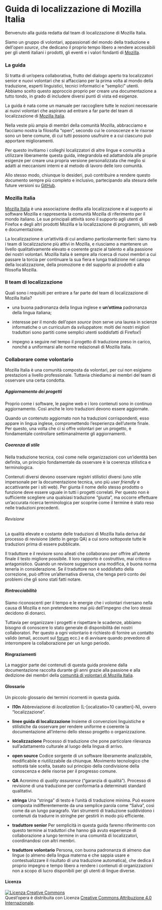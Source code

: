 # Guida di localizzazione di Mozilla Italia

Benvenuto alla guida redatta dal team di localizzazione di Mozilla Italia.
  
Siamo un gruppo di volontari, appassionati del mondo della traduzione e dell’*open source*, che dedicano il proprio tempo libero a rendere accessibili per gli utenti italiani i prodotti, gli eventi e i valori fondanti di [Mozilla](https://www.mozilla.org).

### La guida

Si tratta di un’opera collaborativa, frutto del dialogo aperto tra localizzatori senior e nuovi volontari che si affacciano per la prima volta  al mondo della traduzione, esperti linguistici, tecnici informatici e “semplici” utenti. 
Abbiamo scelto questo approccio proprio per creare una documentazione a tutto tondo, in grado di includere diversi punti di vista ed esigenze.

La guida è nata come un manuale per raccogliere tutte le nozioni necessarie ai nuovi volontari che aspirano ad entrare a far parte del team di localizzazione di [Mozilla Italia](https://www.mozillaitalia.org).

Nella veste più ampia di membri della comunità Mozilla, abbracciamo e facciamo nostra la filosofia “open”, secondo cui le conoscenze e le risorse sono un bene comune, di cui tutti possono usufruire e a cui ciascuno può apportare miglioramenti.

Per questo invitiamo i colleghi localizzatori di altre lingue e comunità a utilizzare liberamente questa guida, integrandola ed adattandola alle proprie esigenze per creare una propria versione personalizzata che meglio si adatti ai meccanismi interni e al metodo di lavoro delle loro comunità.

Allo stesso modo, chiunque lo desideri, può contribuire a rendere questo documento sempre più completo e inclusivo, partecipando alla stesura delle future versioni su [GitHub](https://github.com/kitsunenosaraT/Mozilla-Italia-l10n-guide/).


### Mozilla Italia

[Mozilla Italia](https://www.mozillaitalia.org) è una associazione dedita alla localizzazione e al supporto ai software Mozilla e rappresenta la comunità Mozilla di riferimento per il mondo italiano.
Le sue principali attività sono il supporto agli utenti di Firefox e degli altri prodotti Mozilla e la localizzazione di programmi, siti web e documentazione.

La localizzazione è un’attività di cui andiamo particolarmente fieri: siamo tra i team di localizzazione più attivi in Mozilla, e riusciamo a mantenere un livello qualitativamente elevato e coerente grazie al talento e alla passione dei nostri volontari. 
Mozilla Italia è sempre alla ricerca di nuovi membri a cui passare la torcia per continuare la sua fiera e lunga tradizione nel campo della localizzazione, della promozione e del supporto ai prodotti e alla filosofia Mozilla.

### Il team di localizzazione

Quali sono i requisiti per entrare a far parte del team di localizzazione di Mozilla Italia?

-  una buona padronanza della lingua inglese e **un’ottima** padronanza della lingua italiana;

-   interesse per il mondo dell’*open source* (non serve una laurea in scienze informatiche o un curriculum da sviluppatore: molti dei nostri migliori traduttori sono partiti come semplici utenti soddisfatti di Firefox!)

-   impegno a seguire nel tempo il progetto di traduzione preso in carico, nonché a uniformarsi alle norme redazionali di Mozilla Italia.

### Collaborare come volontario
Mozilla Italia è una comunità composta da volontari, per cui non esigiamo prestazioni a livello professionale. Tuttavia chiediamo ai membri del team di osservare una certa condotta.

##### Aggiornamento dei progetti

Proprio come i software, le pagine web e i loro contenuti sono in continuo aggiornamento. Così anche le loro traduzioni devono essere aggiornate.

Quando un contenuto aggiornato non ha traduzioni corrispondenti, esso appare in lingua inglese, compromettendo l’esperienza dell’utente finale. 
Per questo, una volta che ci si offre volontari per un progetto, è fondamentale controllare settimanalmente gli aggiornamenti.

##### Coerenza di stile

Nella traduzione tecnica, così come nelle organizzazioni con un’identità ben definita, un principio fondamentale da osservare è la coerenza stilistica e terminologica.

Contenuti diversi devono osservare registri stilistici diversi (uno stile impersonale per la documentazione tecnica, uno più *user friendly*  e accattivante per i siti web).
Per giunta il nome dello stesso prodotto o funzione deve essere uguale in tutti i progetti correlati. 
Per questo non è sufficiente scegliere una qualsiasi traduzione “giusta”, ma occorre effettuare un’accurata ricerca terminologica per scoprire come il termine è stato reso nelle traduzioni precedenti.

###### Revisione

La qualità elevate e costante delle traduzioni di Mozilla Italia deriva dal processo di revisione (detto in gergo QA) a cui sono sottoposte tutte le traduzioni prima di essere pubblicate.

Il traduttore e il revisore sono alleati che collaborano per offrire all’utente finale il testo migliore possibile. Il loro rapporto è costruttivo, mai critico o antagonistico. 
Quando un revisore suggerisce una modifica, è buona norma tenerla in considerazione. Se il traduttore non è soddisfatto della correzione, può offrire un’alternativa diversa, che tenga però conto dei problemi che gli sono stati fatti notare.

##### Rintracciabilità

Siamo riconoscenti per il tempo e le energie che i volontari riversano nella causa di Mozilla e non pretenderemo mai più dell’impegno che loro stessi decidono di donarci.

Tuttavia per organizzare i progetti e rispettare le scadenze, abbiamo bisogno di conoscere lo stato generale di disponibilità dei nostri collaboratori. 
Per questo a ogni volontario è richiesto di fornire un contatto valido (email, account sul [forum](https://forum.mozillaitalia.org) ecc.) e di avvisare quando prevedono di interrompere la collaborazione per un lungo periodo.

#### Ringraziamenti
La maggior parte dei contenuti di questa guida proviene dalla documentazione raccolta durante gli anni grazie alla passione e alla dedizione dei membri della [comunità di volontari di Mozilla Italia](https://forum.mozillaitalia.org/).



#### Glossario
Un piccolo glossario dei termini ricorrenti in questa guida.

-   **l10n** 
    Abbreviazione di *localization* (L-[ocalizatio=10 caratteri]-N), ovvero “localizzazione”.

-   **linee guida di localizzazione**
    Insieme di convenzioni linguistiche e stilistiche da osservare per rendere uniforme e coerente la documentazione all’interno dello stesso progetto o organizzazione.  

-   **localizzazione** 
    Processo di traduzione che pone particolare rilevanza sull’adattamento culturale al luogo della lingua di arrivo.

-   **open source** 
    Codice sorgente di un software liberamente analizzabile, modificabile e riutilizzabile da chiunque. Movimento tecnologico che sottostà tale scelta, basato sul principio della condivisione della conoscenza e delle risorse per il progresso comune.

-   **QA** 
    Acronimo di *quality assurance* (“garanzia di qualità”). Processo di revisione di una traduzione per conformarla a determinati standard qualitativi.

-   **stringa** 
    Una “stringa” di testo è l’unità di traduzione minima. Può essere composta indifferentemente da una semplice parola come “Salva”, così come da un lungo paragrafo. Vari strumenti di traduzione suddividono i contenuti da tradurre in stringhe per gestirli in modo più efficiente.

-   **traduttore senior** 
    Per semplicità in questa guida faremo riferimento con questo termine ai traduttori che hanno già avuto esperienze di collaborazione a lungo termine in una comunità di localizzatori, coordinandosi con altri membri.

-   **traduttore volontario** 
    Persona, con buona padronanza di almeno due lingue (o almeno della lingua materna e che sappia usare e contestualizzare il risultato di una traduzione automatica), che dedica il proprio impegno e tempo libero a rendere i contenuti di organizzazioni non a scopo di lucro disponibili per gli utenti di lingue diverse.

#### Licenza

<a rel="license" href="https://creativecommons.org/licenses/by/4.0/"><img alt="Licenza Creative Commons" style="border-width:0" src="https://i.creativecommons.org/l/by/4.0/88x31.png" /></a><br />Quest’opera è distribuita con Licenza <a rel="license" href="https://creativecommons.org/licenses/by/4.0/">Creative Commons Attribuzione 4.0 Internazionale</a>.
